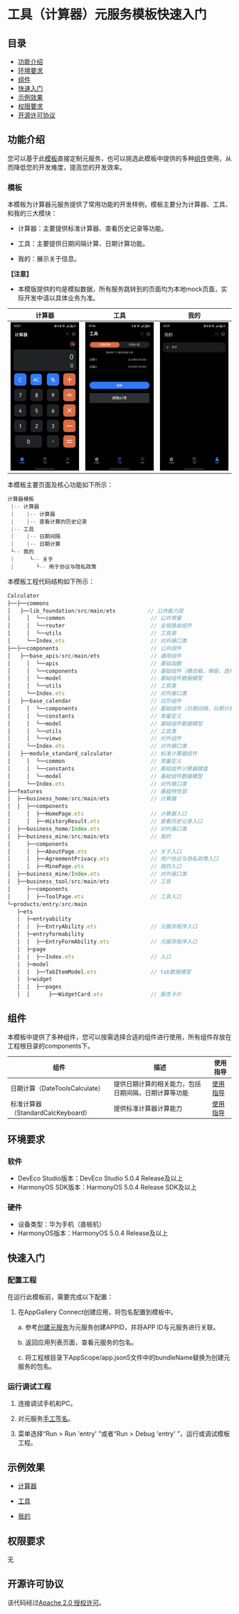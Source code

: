 # 工具（计算器）元服务模板快速入门

## 目录

- [功能介绍](#功能介绍)
- [环境要求](#环境要求)
- [组件](#组件)
- [快速入门](#快速入门)
- [示例效果](#示例效果)
- [权限要求](#权限要求)
- [开源许可协议](#开源许可协议)

## 功能介绍

您可以基于此[模板](#模板)直接定制元服务，也可以挑选此模板中提供的多种[组件](#组件)使用，从而降低您的开发难度，提高您的开发效率。

### 模板
本模板为计算器元服务提供了常用功能的开发样例，模板主要分为计算器、工具、和我的三大模块：

- 计算器：主要提供标准计算器、查看历史记录等功能。

- 工具：主要提供日期间隔计算、日期计算功能。

- 我的：展示关于信息。


**【注意】**
* 本模版提供的均是模拟数据，所有服务跳转到的页面均为本地mock页面，实际开发中请以具体业务为准。

| 计算器                                                   | 工具                                                   | 我的             |
|-------------------------------------------------------|------------------------------------------------------|------------------------------ |
| <img src="screenshot/home.jpg" alt="计算器" width="300"> | <img src="screenshot/tool.jpg" alt="工具" width="300"> | <img src="screenshot/mine.jpg" alt="我的" width="300"> |

本模板主要页面及核心功能如下所示：

```ts
计算器模板
 |-- 计算器
 |    |-- 计算器
 |    |-- 查看计算的历史记录
 |-- 工具
 |    |-- 日期间隔
 |    |-- 日期计算
 └-- 我的
 |     └-- 关于
 |       └-- 用于协议与隐私政策  
```

本模板工程代码结构如下所示：

```ts
Calculator
├──├──commons
│   ├──lib_foundation/src/main/ets          // 公共能力层
│     │  └──common                           // 公共常量
│     │  └──router                           // 全局路由组件
│     │  └──utils                            // 工具类
│     └──Index.ets                           // 对外接口类
├──├──components                             // 公共组件
│   ├──base_apis/src/main/ets                // 通用组件
│     │  └──apis                             // 基础函数
│     │  └──components                       // 基础组件（模态框，弹窗，选择器等）
│     │  └──model                            // 基础组件数据模型
│     │  └──utils                            // 工具类
│     └──Index.ets                           // 对外接口类
│   ├──base_calendar                         // 日历组件
│     │  └──components                       // 基础组件（日期间隔，日期计算等）
│     │  └──constants                        // 常量定义
│     │  └──model                            // 基础组件数据模型
│     │  └──utils                            // 工具类
│     │  └──views                            // 对外组件
│     └──Index.ets                           // 对外接口类
│   ├──module_standard_calculator            // 标准计算器组件
│     │  └──common                           // 常量定义
│     │  └──constants                        // 基础组件计算器键盘
│     │  └──model                            // 基础组件数据模型
│     └──Index.ets                           // 对外接口类
├──features                                  // 基础特性层
│  ├──business_home/src/main/ets             // 计算器
│  │  ├──components                          
│     │  ├──HomePage.ets                     // 计算器入口
│     │  ├──HistoryResult.ets                // 查看历史记录入口
│  ├──business_home/Index.ets                // 对外接口类
│  ├──business_mine/src/main/ets             // 我的
│     ├──components                          
│     │  ├──AboutPage.ets                    // 关于入口
│     │  ├──AgreementPrivacy.ets             // 用户协议与隐私政策入口
│     │  ├──MinePage.ets                     // 我的入口
│  ├──business_mine/Index.ets                // 对外接口类
│  ├──business_tool/src/main/ets             // 工具
│     ├──components                          
│     │  ├──ToolPage.ets                     // 工具入口
└─products/entry/src/main   
   ├─ets  
   │  ├─entryability
   │  │  ├──EntryAbility.ets                 // 元服务程序入口
   │  ├─entryformability
   │  │  ├──EntryFormAbility.ets             // 元服务程序入口
   │  ├─page
   │  │  ├──Index.ets                        // 入口
   │  ├─model
   │  │  ├──TabItemModel.ets                 // tab数据模型
   │  ├─widget
   │  │  ├──pages            
   │  │      ├──WidgetCard.ets               // 服务卡片  
```


## 组件

本模板中提供了多种组件，您可以按需选择合适的组件进行使用，所有组件存放在工程根目录的components下。

| 组件                        | 描述                              | 使用指导                                             |
|---------------------------|---------------------------------|--------------------------------------------------|
| 日期计算（DateToolsCalculate）  | 提供日期计算的相关能力，包括日期间隔，日期计算等功能 | [使用指导](components/date_calculation/README.md)    |
| 标准计算器（StandardCalcKeyboard） | 提供标准计算器计算能力         | [使用指导](components/module_standard_calculator/README.md)     |

## 环境要求

### 软件

* DevEco Studio版本：DevEco Studio 5.0.4 Release及以上
* HarmonyOS SDK版本：HarmonyOS 5.0.4 Release SDK及以上

### 硬件

* 设备类型：华为手机（直板机）
* HarmonyOS版本：HarmonyOS 5.0.4 Release及以上

## 快速入门

### 配置工程

在运行此模板前，需要完成以下配置：

1. 在AppGallery Connect创建应用，将包名配置到模板中。

   a. 参考[创建元服务](https://developer.huawei.com/consumer/cn/doc/app/agc-help-createharmonyapp-0000001945392297)为元服务创建APPID，并将APP ID与元服务进行关联。

   b. 返回应用列表页面，查看元服务的包名。

   c. 将工程根目录下AppScope/app.json5文件中的bundleName替换为创建元服务的包名。


### 运行调试工程

1. 连接调试手机和PC。

2. 对元服务[手工签名](https://developer.huawei.com/consumer/cn/doc/harmonyos-guides/ide-signing#section297715173233)。

3. 菜单选择“Run > Run 'entry' ”或者“Run > Debug 'entry' ”，运行或调试模板工程。

## 示例效果

- [计算器](./screenshot/home.mp4)

- [工具](./screenshot/tool.mp4)

- [我的](./screenshot/mine.mp4)

## 权限要求

无

## 开源许可协议

该代码经过[Apache 2.0 授权许可](http://www.apache.org/licenses/LICENSE-2.0)。
